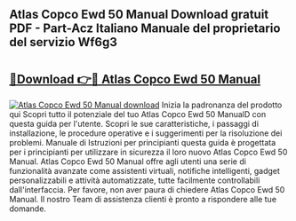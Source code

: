 ## Atlas Copco Ewd 50 Manual Download gratuit PDF - Part-Acz Italiano Manuale del proprietario del servizio Wf6g3

# <h2><a href="http://dfbpmz.blite.top/?on=Atlas+Copco+Ewd+50+Manual">🔗Download 👉🔴 Atlas Copco Ewd 50 Manual</a></h2>

[![Atlas Copco Ewd 50 Manual download](https://i.imgur.com/lujVjoI.png)](http://dfbpmz.blite.top/?on=Atlas+Copco+Ewd+50+Manual)
Inizia la padronanza del prodotto qui Scopri tutto il potenziale del tuo Atlas Copco Ewd 50 ManualD con questa guida per l'utente. Scopri le sue caratteristiche, i passaggi di installazione, le procedure operative e i suggerimenti per la risoluzione dei problemi. Manuale di Istruzioni per principianti questa guida è progettata per i principianti per utilizzare in sicurezza il loro nuovo Atlas Copco Ewd 50 Manual. Atlas Copco Ewd 50 Manual offre agli utenti una serie di funzionalità avanzate come assistenti virtuali, notifiche intelligenti, gadget personalizzabili e attività automatizzate, tutte facilmente controllabili dall'interfaccia. Per favore, non aver paura di chiedere Atlas Copco Ewd 50 Manual. Il nostro Team di assistenza clienti è pronto a rispondere alle tue domande.
